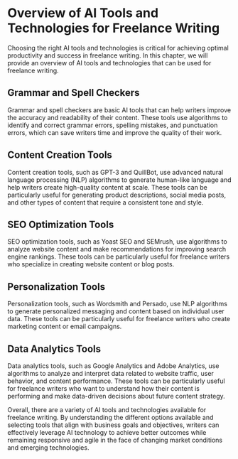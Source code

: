 Overview of AI Tools and Technologies for Freelance Writing
==========================================================================================================================================

Choosing the right AI tools and technologies is critical for achieving optimal productivity and success in freelance writing. In this chapter, we will provide an overview of AI tools and technologies that can be used for freelance writing.

Grammar and Spell Checkers
--------------------------

Grammar and spell checkers are basic AI tools that can help writers improve the accuracy and readability of their content. These tools use algorithms to identify and correct grammar errors, spelling mistakes, and punctuation errors, which can save writers time and improve the quality of their work.

Content Creation Tools
----------------------

Content creation tools, such as GPT-3 and QuillBot, use advanced natural language processing (NLP) algorithms to generate human-like language and help writers create high-quality content at scale. These tools can be particularly useful for generating product descriptions, social media posts, and other types of content that require a consistent tone and style.

SEO Optimization Tools
----------------------

SEO optimization tools, such as Yoast SEO and SEMrush, use algorithms to analyze website content and make recommendations for improving search engine rankings. These tools can be particularly useful for freelance writers who specialize in creating website content or blog posts.

Personalization Tools
---------------------

Personalization tools, such as Wordsmith and Persado, use NLP algorithms to generate personalized messaging and content based on individual user data. These tools can be particularly useful for freelance writers who create marketing content or email campaigns.

Data Analytics Tools
--------------------

Data analytics tools, such as Google Analytics and Adobe Analytics, use algorithms to analyze and interpret data related to website traffic, user behavior, and content performance. These tools can be particularly useful for freelance writers who want to understand how their content is performing and make data-driven decisions about future content strategy.

Overall, there are a variety of AI tools and technologies available for freelance writing. By understanding the different options available and selecting tools that align with business goals and objectives, writers can effectively leverage AI technology to achieve better outcomes while remaining responsive and agile in the face of changing market conditions and emerging technologies.
